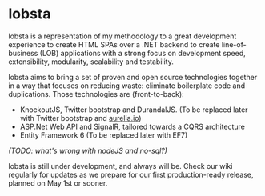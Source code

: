 # lobsta
lobsta is a representation of my methodology to a great development experience to create HTML SPAs over a .NET backend to create line-of-business (LOB) applications with a strong focus on development speed, extensibility, modularity, scalability and testability.

lobsta aims to bring a set of proven and open source technologies together in a way that focuses on reducing waste: eliminate boilerplate code and duplications. Those technologies are (front-to-back):
* KnockoutJS, Twitter bootstrap and DurandalJS.  (To be replaced later with Twitter bootstrap and [aurelia.io](http://aurelia.io))
* ASP.Net Web API and SignalR, tailored towards a CQRS architecture
* Entity Framework 6 (To be replaced later with EF7)

_(TODO: what's wrong with nodeJS and no-sql?)_

lobsta is still under development, and always will be. Check our wiki regularly for updates as we prepare for our first production-ready release, planned on May 1st or sooner.
